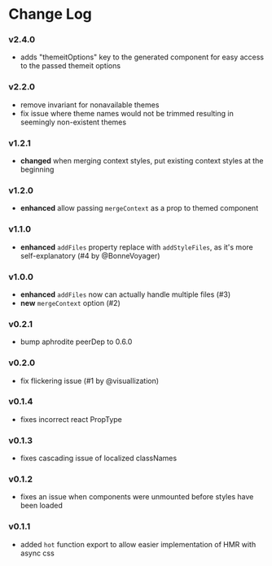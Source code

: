 # Change Log

### v2.4.0
- adds "themeitOptions" key to the generated component for easy access to the passed themeit options

### v2.2.0
- remove invariant for nonavailable themes
- fix issue where theme names would not be trimmed resulting in seemingly non-existent themes

### v1.2.1
- **changed** when merging context styles, put existing context styles at the beginning

### v1.2.0
- **enhanced** allow passing ```mergeContext``` as a prop to themed component

### v1.1.0
- **enhanced** ```addFiles``` property replace with ```addStyleFiles```, as it's more self-explanatory (#4 by @BonneVoyager)

### v1.0.0
- **enhanced** ```addFiles``` now can actually handle multiple files (#3)
- **new** ```mergeContext``` option (#2)

### v0.2.1
- bump aphrodite peerDep to 0.6.0

### v0.2.0
- fix flickering issue (#1 by @visuallization)

### v0.1.4
- fixes incorrect react PropType

### v0.1.3
- fixes cascading issue of localized classNames

### v0.1.2
- fixes an issue when components were unmounted before styles have been loaded

### v0.1.1
- added `hot` function export to allow easier implementation of
HMR with async css
